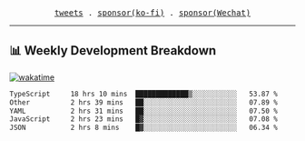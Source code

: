 <p align="center">
  <samp>
    <a href="https://twitter.com/everfu8">tweets</a> .
    <a href="https://ko-fi.com/everfu">sponsor(ko-fi)</a> . 
    <a href="https://s3.qjqq.cn/47/663742bac8e52.webp!color">sponsor(Wechat)</a>
  </samp>
</p>

---

## 📊 Weekly Development Breakdown

[![wakatime](https://wakatime.com/badge/user/0fcef314-a9cd-4509-9880-5cdb2158a775.svg)](https://wakatime.com/@0fcef314-a9cd-4509-9880-5cdb2158a775)

<!--START_SECTION:waka-->

```txt
TypeScript     18 hrs 10 mins  █████████████▒░░░░░░░░░░░   53.87 %
Other          2 hrs 39 mins   ██░░░░░░░░░░░░░░░░░░░░░░░   07.89 %
YAML           2 hrs 31 mins   ██░░░░░░░░░░░░░░░░░░░░░░░   07.50 %
JavaScript     2 hrs 23 mins   █▓░░░░░░░░░░░░░░░░░░░░░░░   07.08 %
JSON           2 hrs 8 mins    █▓░░░░░░░░░░░░░░░░░░░░░░░   06.34 %
```

<!--END_SECTION:waka-->